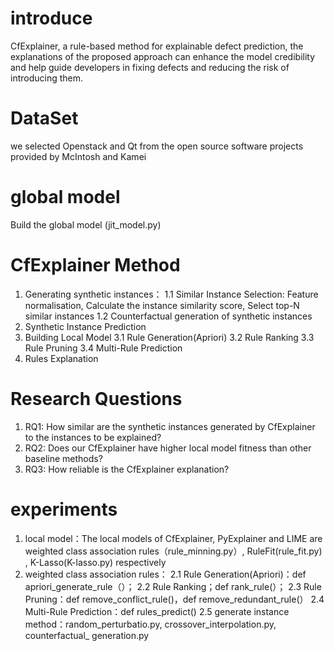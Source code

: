 # introduce
  CfExplainer, a rule-based method for explainable defect prediction, the explanations of the proposed approach can enhance the model credibility and help guide developers in fixing defects and reducing the risk of introducing them.
# DataSet
 we selected Openstack and Qt from the open source software projects provided by McIntosh and Kamei
# global model
Build the global model (jit_model.py)
# CfExplainer Method
  1. Generating synthetic instances：
     1.1 Similar Instance Selection: Feature normalisation, Calculate the instance similarity score, Select top-N similar instances
     1.2 Counterfactual generation of synthetic instances
  2. Synthetic Instance Prediction
  3. Building Local Model
     3.1 Rule Generation(Apriori)
     3.2 Rule Ranking
     3.3 Rule Pruning
     3.4 Multi-Rule Prediction
  4. Rules Explanation
# Research Questions
  1. RQ1: How similar are the synthetic instances generated by CfExplainer to the instances to be explained?
  2. RQ2: Does our CfExplainer have higher local model fitness than other baseline methods?
  3. RQ3: How reliable is the CfExplainer explanation?
# experiments
  1. local model：The local models of CfExplainer, PyExplainer and LIME are weighted class association rules（rule_minning.py）, RuleFit(rule_fit.py) , K-Lasso(K-lasso.py) respectively
  2. weighted class association rules：
	  2.1 Rule Generation(Apriori)：def apriori_generate_rule（）；
	  2.2 Rule Ranking；def rank_rule(）；
	  2.3 Rule Pruning：def remove_conflict_rule()，def remove_redundant_rule(）
	  2.4 Multi-Rule Prediction：def rules_predict()
	  2.5 generate instance method：random_perturbatio.py, crossover_interpolation.py, counterfactual_ generation.py
	  

